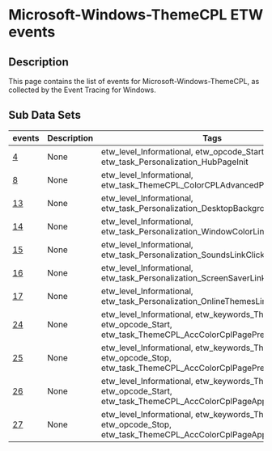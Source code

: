 # Microsoft-Windows-ThemeCPL ETW events

## Description
This page contains the list of events for Microsoft-Windows-ThemeCPL, as collected by the Event Tracing for Windows.

## Sub Data Sets
|events|Description|Tags|
|---|---|---|
|[4](events/event-4.md)|None|etw_level_Informational, etw_opcode_Start, etw_task_Personalization_HubPageInit|
|[8](events/event-8.md)|None|etw_level_Informational, etw_task_ThemeCPL_ColorCPLAdvancedPropertiesLink|
|[13](events/event-13.md)|None|etw_level_Informational, etw_task_Personalization_DesktopBackgroundLinkClicked|
|[14](events/event-14.md)|None|etw_level_Informational, etw_task_Personalization_WindowColorLinkClicked|
|[15](events/event-15.md)|None|etw_level_Informational, etw_task_Personalization_SoundsLinkClicked|
|[16](events/event-16.md)|None|etw_level_Informational, etw_task_Personalization_ScreenSaverLinkClicked|
|[17](events/event-17.md)|None|etw_level_Informational, etw_task_Personalization_OnlineThemesLinkClicked|
|[24](events/event-24.md)|None|etw_level_Informational, etw_keywords_ThemeCPL, etw_opcode_Start, etw_task_ThemeCPL_AccColorCplPagePreview|
|[25](events/event-25.md)|None|etw_level_Informational, etw_keywords_ThemeCPL, etw_opcode_Stop, etw_task_ThemeCPL_AccColorCplPagePreview|
|[26](events/event-26.md)|None|etw_level_Informational, etw_keywords_ThemeCPL, etw_opcode_Start, etw_task_ThemeCPL_AccColorCplPageApply|
|[27](events/event-27.md)|None|etw_level_Informational, etw_keywords_ThemeCPL, etw_opcode_Stop, etw_task_ThemeCPL_AccColorCplPageApply|
